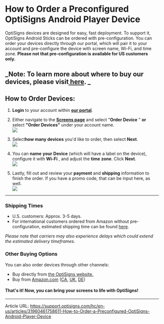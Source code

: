 # How to Order a Preconfigured OptiSigns Android Player Device

OptiSigns devices are designed for easy, fast deployment. To support it, OptiSigns Android Sticks can be ordered with pre-configuration. You can order your devices directly through our portal, which will pair it to your account and pre-configure the device with screen name, Wi-Fi, and time zone. **Please not that pre-configuration is available for US customers only.**

_Note: To learn more about where to buy our devices, please visit[ here](https://support.optisigns.com/hc/en-us/articles/32129032857875). _  
---  
  
## How to Order Devices:

  1. **Login** to your account within **[our portal](https://app.optisigns.com/app/screenManagement)**.  
  

  2. Either navigate to the **[Screens page](https://app.optisigns.com/app/screenManagement)** and select "**Order Device** " **or** select **"Order Devices"** under your account name.  
![](https://support.optisigns.com/hc/article_attachments/31961196837779)  
  

  3. Select**how many devices** you'd like to order, then select **Next**.  
![](https://support.optisigns.com/hc/article_attachments/31961207957267)  
  

  4. You can **name** **your** **Device** (which will have a label on the device), configure it with **Wi-Fi** , and adjust the **time** **zone**. Click **Next**.  
![](https://support.optisigns.com/hc/article_attachments/31961196865683)  
  

  5. Lastly, fill out and review your **payment** and **shipping** information to finish the order. If you have a promo code, that can be input here, as well.  
![](https://support.optisigns.com/hc/article_attachments/38621739024403)  
  




* * *

### Shipping Times

  * U.S. customers: Approx. 3-5 days.
  * For international customers ordered from Amazon without pre-configuration, estimated shipping time can be found [here](https://support.optisigns.com/hc/en-us/articles/32129032857875). 



_Please note that carriers may also experience delays which could extend the estimated delivery timeframes._

### Other Buying Options

You can also order devices through other channels:

  * Buy directly from [the OptiSigns website.](https://shop.optisigns.com/products/optisigns-android-stick-player-2)
  * Buy from [Amazon.com](https://links.optisigns.com/optistick-amazon-us) ([CA](https://links.optisigns.com/optistick-amazon-ca), [UK](https://links.optisigns.com/optistick-amazon-uk), [DE](https://links.optisigns.com/optistick-amazon-de))



#### That's it! Now, you can bring your screens to life with OptiSigns!


---

Article URL: https://support.optisigns.com/hc/en-us/articles/31960461758611-How-to-Order-a-Preconfigured-OptiSigns-Android-Player-Device
